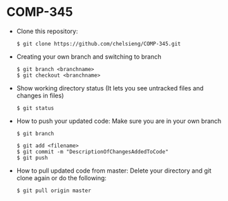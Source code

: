 # COMP-345
* Clone this repository:

	```
	$ git clone https://github.com/chelsieng/COMP-345.git
	```
* Creating your own branch and switching to branch
	```
	$ git branch <branchname>
	$ git checkout <branchname>
	```

* Show working directory status (It lets you see untracked files and changes in files)
	```
	$ git status
	```
	
* How to push your updated code: 
	Make sure you are in your own branch
	```
	$ git branch 
	```
	```
	$ git add <filename>
	$ git commit -m "DescriptionOfChangesAddedToCode"
	$ git push
	```

* How to pull updated code from master:
	Delete your directory and git clone again or do the following:
	```
	$ git pull origin master
	```
	

	
